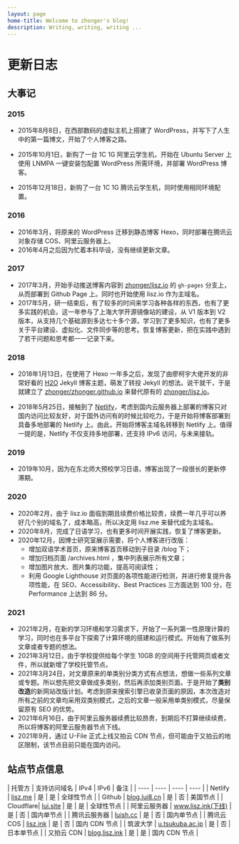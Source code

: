 ```yaml
---
layout: page
home-title: Welcome to zhonger's blog!
description: Writing, writing, writing ...
---
```


# 更新日志

## 大事记

### 2015

- 2015年8月8日，在西部数码的虚拟主机上搭建了 WordPress，并写下了人生中的第一篇博文，开始了个人博客之路。

- 2015年10月1日，新购了一台 1C 1G 阿里云学生机，开始在 Ubuntu Server 上使用 LNMPA 一键安装包配置 WordPress 所需环境，并部署 WordPress 博客。

- 2015年12月18日，新购了一台 1C 1G 腾讯云学生机，同时使用相同环境配置。

### 2016

- 2016年3月，将原来的 WordPress 迁移到静态博客 Hexo，同时部署在腾讯云对象存储 COS、阿里云服务器上。
- 2016年4月之后因为忙着本科毕设，没有继续更新文章。

### 2017

- 2017年3月，开始手动推送博客内容到 [zhonger/lisz.io](https://github.com/zhonger/lisz.io) 的 `gh-pages` 分支上，从而部署到 Github Page 上。同时也开始使用 lisz.io 作为主域名。
- 2017年5月，研一结束后，有了较多的时间来学习各种各样的东西，也有了更多实践的机会。这一年参与了上海大学开源镜像站的建设，从 V1 版本到 V2 版本，从支持几个基础源到多达七十多个源，学习到了更多知识，也有了更多关于平台建设、虚拟化、文件同步等的思考。恢复博客更新，把在实践中遇到了若干问题和思考都一一记录下来。

### 2018

- 2018年1月13日，在使用了 Hexo 一年多之后，发现了由廖柯宇大佬开发的非常好看的  [H2O](https://github.com/kaeyleo/jekyll-theme-H2O) Jekyll 博客主题，萌发了转投 Jekyll 的想法。说干就干，于是就建立了 [zhonger/zhonger.github.io](https://github.com/zhonger/zhonger.github.io) 来替代原有的 [zhonger/lisz.io](https://github.com/zhonger/lisz.io)。

- 2018年5月25日，接触到了 [Netlify](https://netlify.com)，考虑到国内云服务器上部署的博客只对国内访问比较友好，对于国外访问有的时候比较吃力，于是开始将博客部署到具备多地部署的 Netlify 上。由此，开始将博客主域名转移到 Netlify 上。值得一提的是，Netlify 不仅支持多地部署，还支持 IPv6 访问，与未来接轨。

### 2019

- 2019年10月，因为在东北师大预校学习日语，博客出现了一段很长的更新停滞期。

### 2020

- 2020年2月，由于 lisz.io 面临到期且续费价格比较贵，续费一年几乎可以养好几个别的域名了，成本略高，所以决定用 lisz.me 来替代成为主域名。
- 2020年8月，完成了日语学习，也有更多时间开展实践，恢复了博客更新。
- 2020年12月，因博士研究室展示需要，将个人博客进行改版：
    - 增加双语学术首页，原来博客首页移动到子目录 /blog 下；
    - 增加归档页面 /archives.html ，集中列表展示所有文章；
    - 增加图片放大、图片集的功能，提高可阅读性；
    - 利用 Google Lighthouse 对页面的各项性能进行检测，并进行修复提升各项性能，在 SEO、Accessibility、Best Practices 三方面达到 100 分，在 Performance 上达到 86 分。

### 2021

- 2021年2月，在新的学习环境和学习需求下，开始了一系列第一性原理计算的学习，同时也在多平台下探索了计算环境的搭建和运行模式。开始有了做系列文章或者专题的想法。
- 2021年3月12日，由于学校提供给每个学生 10GB 的空间用于托管网页或者文件，所以就新增了学校托管节点。
- 2021年3月24日，对文章原来的单类别分类方式有点想法，想做一些系列文章或专题。所以想先把文章做成多类别，然后再添加类别页面。于是开始了**类别改造**的新网站改版计划。考虑到原来搜索引擎已收录页面的原因，本次改造对所有之前的文章均采用双类别模式，之后的文章一般采用单类别模式，尽量保留原有 SEO 的优势。
- 2021年6月16日，由于阿里云服务器续费比较昂贵，到期后不打算继续续费，所以将博客的阿里云服务器节点下线。
- 2021年9月，通过 U-File 正式上线又拍云 CDN 节点，但可能由于又拍云的地区限制，该节点目前只能在国内访问。

## 站点节点信息

| 托管方 | 支持访问域名 | IPv4 | IPv6 | 备注 |
| ---- | ---- | ---- | ---- |
| Netlify | [lisz.me](https://lisz.me) | 是 | 是 | 全球性节点 |
| Github | [blog.lui8.cn](https://blog.lui8.cn) | 是 | 否 | 美国节点 |
| Cloudflare| [lui.site](https://lui.site) | 是 | 是 | 全球性节点 |
| 阿里云服务器 | www.lisz.ink(下线) | 是 | 否 | 国内单节点 |
| 腾讯云服务器 | [luish.cc](https://luish.cc) | 是 | 否 | 国内单节点 |
| 腾讯云 COS | [lisz.ink](https://lisz.ink) | 是 | 否 | 国内 CDN 节点 |
| 筑波大学 | [u.tsukuba.ac.jp](https://www.u.tsukuba.ac.jp/~s2036012/) | 是 | 否 | 日本单节点 |
| 又拍云 CDN | [blog.lisz.ink](https://blog.lisz.ink) | 是 | 是 | 国内 CDN 节点 |